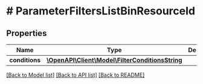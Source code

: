 # # ParameterFiltersListBinResourceId

## Properties

Name | Type | Description | Notes
------------ | ------------- | ------------- | -------------
**conditions** | [**\OpenAPI\Client\Model\FilterConditionsString**](FilterConditionsString.md) |  | [optional]

[[Back to Model list]](../../README.md#models) [[Back to API list]](../../README.md#endpoints) [[Back to README]](../../README.md)
